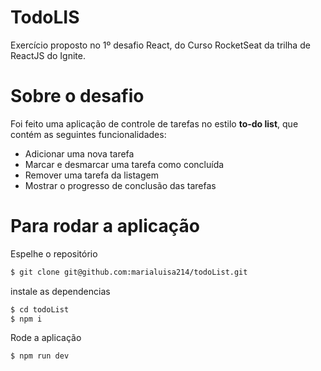 # TodoLIS
Exercício proposto no 1º desafio React, do Curso RocketSeat da trilha de ReactJS do Ignite.

# Sobre o desafio

Foi feito uma aplicação de controle de tarefas no estilo **to-do list**, que contém as seguintes funcionalidades:

- Adicionar uma nova tarefa
- Marcar e desmarcar uma tarefa como concluída
- Remover uma tarefa da listagem
- Mostrar o progresso de conclusão das tarefas

# Para rodar a aplicação

Espelhe o repositório
```bash
$ git clone git@github.com:marialuisa214/todoList.git
```
instale as dependencias
```bash
$ cd todoList
$ npm i
```
Rode a aplicação
```bash
$ npm run dev
```

